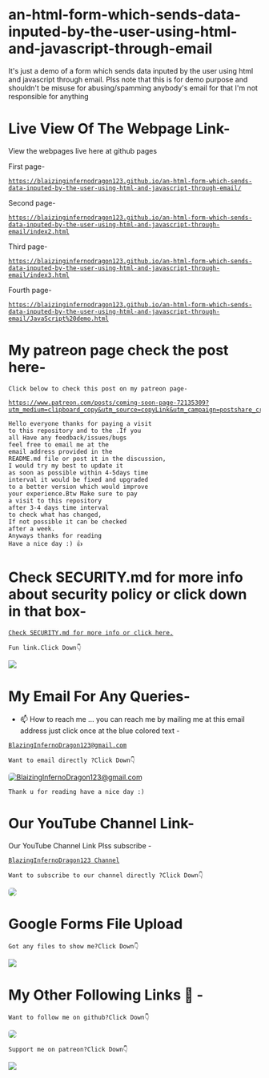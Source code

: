 # an-html-form-which-sends-data-inputed-by-the-user-using-html-and-javascript-through-email
It's just a demo of a form which sends data inputed by the user using html and javascript through email. Plss note that this is for demo purpose and shouldn't be misuse for abusing/spamming anybody's email for that I'm not responsible for anything 

# Live View Of The Webpage Link-
View the webpages live here at github pages

First page-

<a href="https://blaizinginfernodragon123.github.io/an-html-form-which-sends-data-inputed-by-the-user-using-html-and-javascript-through-email/" target="_blank">

```
https://blaizinginfernodragon123.github.io/an-html-form-which-sends-data-inputed-by-the-user-using-html-and-javascript-through-email/
```
</a>

Second page-

<a href="https://blaizinginfernodragon123.github.io/an-html-form-which-sends-data-inputed-by-the-user-using-html-and-javascript-through-email/index2.html" target="_blank">

```
https://blaizinginfernodragon123.github.io/an-html-form-which-sends-data-inputed-by-the-user-using-html-and-javascript-through-email/index2.html
```
</a>

Third page-

<a href="https://blaizinginfernodragon123.github.io/an-html-form-which-sends-data-inputed-by-the-user-using-html-and-javascript-through-email/index3.html" target="_blank">

```
https://blaizinginfernodragon123.github.io/an-html-form-which-sends-data-inputed-by-the-user-using-html-and-javascript-through-email/index3.html
```
</a>

Fourth page-

<a href="https://blaizinginfernodragon123.github.io/an-html-form-which-sends-data-inputed-by-the-user-using-html-and-javascript-through-email/JavaScript%20demo.html">

```
https://blaizinginfernodragon123.github.io/an-html-form-which-sends-data-inputed-by-the-user-using-html-and-javascript-through-email/JavaScript%20demo.html
```
</a>


# My patreon page check the post here-
`
Click below to check this post on my patreon page-
`

<a href="https://www.patreon.com/posts/coming-soon-page-72135309?utm_medium=clipboard_copy&utm_source=copyLink&utm_campaign=postshare_creator" target="_blank">

```
https://www.patreon.com/posts/coming-soon-page-72135309?utm_medium=clipboard_copy&utm_source=copyLink&utm_campaign=postshare_creator
```
</a>


```
Hello everyone thanks for paying a visit 
to this repository and to the .If you 
all Have any feedback/issues/bugs 
feel free to email me at the 
email address provided in the 
README.md file or post it in the discussion,
I would try my best to update it 
as soon as possible within 4-5days time 
interval it would be fixed and upgraded 
to a better version which would improve 
your experience.Btw Make sure to pay 
a visit to this repository 
after 3-4 days time interval 
to check what has changed,
If not possible it can be checked 
after a week. 
Anyways thanks for reading
Have a nice day :) 👍
```

# Check SECURITY.md for more info about security policy or click down in that box-
<a href="./SECURITY.md" target="_blank"> 

```
Check SECURITY.md for more info or click here.
```
</a>

`
Fun link.Click Down👇
`

<a href="https://i.pinimg.com/originals/b2/2a/a2/b22aa22b2f3f55b6468361158d52e2e7.gif" target="_blank">
<img src="https://i.pinimg.com/originals/b2/2a/a2/b22aa22b2f3f55b6468361158d52e2e7.gif">
</a>


# My Email For Any Queries-
- 📫 How to reach me ... you can reach me by mailing me at this email address just click once at the blue colored text - 
<a href="mailto:blazinginfernodragon123@gmail.com" target="_blank">

```
BlazingInfernoDragon123@gmail.com
```
</a>

`
Want to email directly ?Click Down👇
`

<a href="mailto:blazinginfernodragon123@gmail.com" target="_blank">
<img src="https://charityengine.net/wp-content/uploads/2022/05/CE-Icon-_Email-Marketing.svg" style="border-radius:5px" alt="BlaizingInfernoDragon123@gmail.com">
</a>


`
Thank u for reading have a nice day :)
`

# Our YouTube Channel Link-
Our YouTube Channel Link Plss subscribe -

<a href="https://youtube.com/channel/UCsdLD0oB8Ui9EEE9WNSAAug" target="_blank">

```
BlazingInfernoDragon123 Channel
```
</a>

<!-- YouTube -->

<!-- Github -->

`
Want to subscribe to our channel directly ?Click Down👇
`

<a href="https://youtube.com/channel/UCsdLD0oB8Ui9EEE9WNSAAug" target="_blank">
<img src="https://uxwing.com/wp-content/themes/uxwing/download/brands-and-social-media/youtube-subscription-icon.svg" style="border-radius:5px">
</a>

# Google Forms File Upload 

<!--[![patreon]-->
`
Got any files to show me?Click Down👇
`

<a href="https://forms.gle/y6YSBnyNvnrhgrKg9" target="_blank">
<img src="https://images.ctfassets.net/lzny33ho1g45/4ODoWVyzgicvbcb6J9ZZZ5/89e33c333afa86e9e2864ba42833a5be/app-tips-google-forms-00-hero.png?w=1520&fm=jpg&q=30&fit=thumb&h=760">
</a>


# My Other Following Links 🔗 - 

<!-- Github -->

`
Want to follow me on github?Click Down👇
`

<a href="https://github.com/blaizinginfernodragon123" target="_blank">
<img src="https://cdn.neow.in/news/images/uploaded/2020/12/1608232185_github_logo_1.jpg" style="border-radius:5px">
</a>

<!--[![patreon]-->
`
Support me on patreon?Click Down👇
`

<a href="https://patreon.com/blaizinginfernodragon123" target="_blank">
<img src="https://1.bp.blogspot.com/-7bPYnbDpDMg/YFfPMuFKyyI/AAAAAAAAS6A/8F8MMmMP4AQSACqo1EAshGTQhm0HEaKygCLcBGAsYHQ/s640/76jg.png">
</a>
